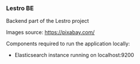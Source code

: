 ### Lestro BE
Backend part of the Lestro project

Images source: https://pixabay.com/

Components required to run the application locally:
- Elasticsearch instance running on localhost:9200